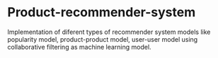 # Product-recommender-system
Implementation of diferent types of recommender system models
like popularity model, product-product model, user-user model using collaborative
filtering as machine learning model.
